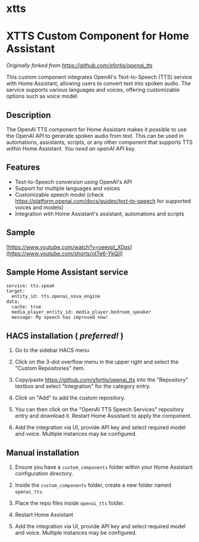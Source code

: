 # xtts

# XTTS Custom Component for Home Assistant

_Originally forked from https://github.com/sfortis/openai_tts_

This custom component integrates OpenAI's Text-to-Speech (TTS) service with Home Assistant, allowing users to convert text into spoken audio. The service supports various languages and voices, offering customizable options such as voice model.

## Description

The OpenAI TTS component for Home Assistant makes it possible to use the OpenAI API to generate spoken audio from text. This can be used in automations, assistants, scripts, or any other component that supports TTS within Home Assistant. _You need an openAI API key._

## Features

- Text-to-Speech conversion using OpenAI's API
- Support for multiple languages and voices
- Customizable speech model (check https://platform.openai.com/docs/guides/text-to-speech for supported voices and models)
- Integration with Home Assistant's assistant, automations and scripts

## Sample

[https://www.youtube.com/watch?v=oeeypI_X0qs](https://www.youtube.com/shorts/otTe6-YkQjI)

## Sample Home Assistant service

```
service: tts.speak
target:
  entity_id: tts.openai_nova_engine
data:
  cache: true
  media_player_entity_id: media_player.bedroom_speaker
  message: My speech has improved now!
```

## HACS installation ( _preferred!_ )

1. Go to the sidebar HACS menu

2. Click on the 3-dot overflow menu in the upper right and select the "Custom Repositories" item.

3. Copy/paste https://github.com/sfortis/openai_tts into the "Repository" textbox and select "Integration" for the category entry.

4. Click on "Add" to add the custom repository.

5. You can then click on the "OpenAI TTS Speech Services" repository entry and download it. Restart Home Assistant to apply the component.

6. Add the integration via UI, provide API key and select required model and voice. Multiple instances may be configured.

## Manual installation

1. Ensure you have a `custom_components` folder within your Home Assistant configuration directory.

2. Inside the `custom_components` folder, create a new folder named `openai_tts`.

3. Place the repo files inside `openai_tts` folder.

4. Restart Home Assistant

5. Add the integration via UI, provide API key and select required model and voice. Multiple instances may be configured.
